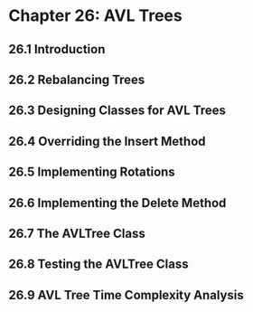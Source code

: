 # Chapter 26: AVL Trees

## 26.1 Introduction

## 26.2 Rebalancing Trees

## 26.3 Designing Classes for AVL Trees

## 26.4 Overriding the Insert Method

## 26.5 Implementing Rotations

## 26.6 Implementing the Delete Method

## 26.7 The AVLTree Class

## 26.8 Testing the AVLTree Class

## 26.9 AVL Tree Time Complexity Analysis
